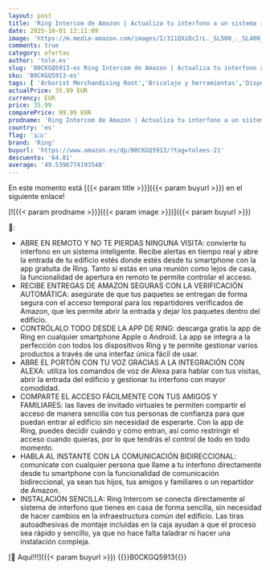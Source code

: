 ```yaml
---
layout: post
title: 'Ring Intercom de Amazon | Actualiza tu interfono a un sistema inteligente con apertura en remoto  comunicación bidireccional  acceso de invitados | Fácil de instalar | Compatible con Alexa'
date: 2025-10-01 12:11:09
image: 'https://m.media-amazon.com/images/I/311QXiDcIrL._SL500_._SL400_.jpg'
comments: true
category: ofertas
author: 'tole.es'
slug: 'B0CKGQ5913-es Ring Intercom de Amazon | Actualiza tu interfono a un...'
sku: 'B0CKGQ5913-es'
tags: [ 'Arborist Merchandising Root','Bricolaje y herramientas','Dispositivos Amazon','Dispositivos Amazon y Accesorios','Dispositivos Amazon y accesorios','Equipos de videovigilancia','Fiesta de Ofertas de Primavera -   Dispositivos Amazon','Prevención y seguridad','Próximas ofertas en dispositivos Amazon','Ring Intercom','Seguridad e iluminación para hogar inteligente','Self Service','Sistemas de seguridad para el hogar','Special Features Stores','Timbres y campanas','alexa','e97153f7-7531-4959-bcaa-edabbf48d7f8_0','e97153f7-7531-4959-bcaa-edabbf48d7f8_1001','e97153f7-7531-4959-bcaa-edabbf48d7f8_1101','e97153f7-7531-4959-bcaa-edabbf48d7f8_3801','e97153f7-7531-4959-bcaa-edabbf48d7f8_9601','ring','🇪🇸', ]
actualPrice: 35.99 EUR
currency: EUR
price: 35.99
comparePrice: 99.99 EUR
prodname: 'Ring Intercom de Amazon | Actualiza tu interfono a un sistema inteligente con apertura en remoto  comunicación bidireccional  acceso de invitados | Fácil de instalar | Compatible con Alexa'
country: 'es'
flag: '🇪🇸'
brand: 'Ring'
buyurl: 'https://www.amazon.es/dp/B0CKGQ5913/?tag=tolees-21'
descuento: '64.01'
average: '49.5396774193548'
---
```


En este momento está [{{< param title >}}]({{< param buyurl >}}) en el siguiente enlace!

[![{{< param prodname >}}]({{< param image >}})]({{< param buyurl >}})

🔎:

- ABRE EN REMOTO Y NO TE PIERDAS NINGUNA VISITA: convierte tu interfono en un sistema inteligente. Recibe alertas en tiempo real y abre la entrada de tu edificio estés donde estés desde tu smartphone con la app gratuita de Ring. Tanto si estás en una reunión como lejos de casa, la funcionalidad de apertura en remoto te permite controlar el acceso.
- RECIBE ENTREGAS DE AMAZON SEGURAS CON LA VERIFICACIÓN AUTOMÁTICA: asegúrate de que tus paquetes se entregan de forma segura con el acceso temporal para los repartidores verificados de Amazon, que les permite abrir la entrada y dejar los paquetes dentro del edificio.
- CONTRÓLALO TODO DESDE LA APP DE RING: descarga gratis la app de Ring en cualquier smartphone Apple o Android. La app se integra a la perfección con todos los dispositivos Ring y te permite gestionar varios productos a través de una interfaz única fácil de usar.
- ABRE EL PORTÓN CON TU VOZ GRACIAS A LA INTEGRACIÓN CON ALEXA: utiliza los comandos de voz de Alexa para hablar con tus visitas, abrir la entrada del edificio y gestionar tu interfono con mayor comodidad.
- COMPARTE EL ACCESO FÁCILMENTE CON TUS AMIGOS Y FAMILIARES: las llaves de invitado virtuales te permiten compartir el acceso de manera sencilla con tus personas de confianza para que puedan entrar al edificio sin necesidad de esperarte. Con la app de Ring, puedes decidir cuándo y cómo entran, así como restringir el acceso cuando quieras, por lo que tendrás el control de todo en todo momento.
- HABLA AL INSTANTE CON LA COMUNICACIÓN BIDIRECCIONAL: comunícate con cualquier persona que llame a tu interfono directamente desde tu smartphone con la funcionalidad de comunicación bidireccional, ya sean tus hijos, tus amigos y familiares o un repartidor de Amazon.
- INSTALACIÓN SENCILLA: Ring Intercom se conecta directamente al sistema de interfono que tienes en casa de forma sencilla, sin necesidad de hacer cambios en la infraestructura común del edificio. Las tiras autoadhesivas de montaje incluidas en la caja ayudan a que el proceso sea rápido y sencillo, ya que no hace falta taladrar ni hacer una instalación compleja.

[🛒 Aquí!!!]({{< param buyurl >}})
{{<world>}}B0CKGQ5913{{</world>}}
